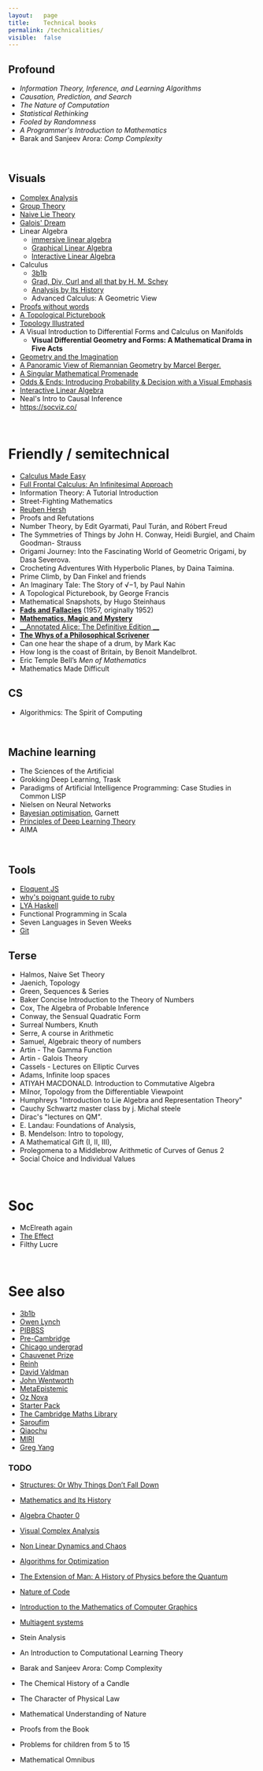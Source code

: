 ```yaml
---
layout:   page
title:    Technical books
permalink: /technicalities/
visible:  false
---
```


## Profound

- _Information Theory, Inference, and Learning Algorithms_
- _Causation, Prediction, and Search_
- _The Nature of Computation_
- _Statistical Rethinking_
- _Fooled by Randomness_
- _A Programmer's Introduction to Mathematics_
- Barak and Sanjeev Arora: _Comp Complexity_
<!-- Gödel, Escher, Bach  -->
<!-- Structure and Interpretation of Computer Programs -->



<br>

## Visuals

- [Complex Analysis](http://libgen.rs/book/index.php?md5=3E026B72A0A1532DDEEA18EDA7706AFC)
- [Group Theory](http://www.mathcs.emory.edu/~dzb/teaching/421Fall2014/VGT-Ch-1-2.pdf)
- [Naive Lie Theory](https://rads.stackoverflow.com/amzn/click/com/144192681X)
- [Galois' Dream](https://books.google.com/books?id=Zj3TBwAAQBAJ)
- Linear Algebra
    - [immersive linear algebra](http://immersivemath.com/ila/index.html)
    - [Graphical Linear Algebra](https://graphicallinearalgebra.net/)
    - [Interactive Linear Algebra](https://textbooks.math.gatech.edu/ila/index.html)
- Calculus
	- [3b1b](https://www.youtube.com/watch?v=WUvTyaaNkzM)
    - [Grad, Div, Curl and all that by H. M. Schey](https://rads.stackoverflow.com/amzn/click/com/0393969975)
    - [Analysis by Its History](http://rads.stackoverflow.com/amzn/click/0387945512)
    -  Advanced Calculus: A Geometric View
- [Proofs without words](http://rads.stackoverflow.com/amzn/click/0883857006)
- [A Topological Picturebook](http://rads.stackoverflow.com/amzn/click/0387345426)
- [Topology Illustrated](https://amzn.to/36viP5R)
- A Visual Introduction to Differential Forms and Calculus on Manifolds
    - __Visual Differential Geometry and Forms: A Mathematical Drama in Five Acts__
- [Geometry and the Imagination](https://en.wikipedia.org/wiki/Geometry_and_the_Imagination)
- [A Panoramic View of Riemannian Geometry by Marcel Berger.](https://rads.stackoverflow.com/amzn/click/com/3540653171)
- [A Singular Mathematical Promenade](http://perso.ens-lyon.fr/ghys/promenade/)
- [Odds & Ends: Introducing Probability & Decision with a Visual Emphasis](https://jonathanweisberg.org/vip/)
- [Interactive Linear Algebra](https://textbooks.math.gatech.edu/ila/index.html)
- Neal's Intro to Causal Inference
- https://socviz.co/

<br>

# Friendly / semitechnical

- [Calculus Made Easy](https://calculusmadeeasy.org/)
- [Full Frontal Calculus: An Infinitesimal Approach](https://www.bravernewmath.com/_files/ugd/3327e0_ff26eff686fa40189ce56e98eb9177be.pdf)
- Information Theory: A Tutorial Introduction
- Street-Fighting Mathematics
- [Reuben Hersh](https://en.wikipedia.org/wiki/The_Mathematical_Experience)
- Proofs and Refutations
- Number Theory, by Edit Gyarmati, Paul Turán, and Róbert Freud
- The Symmetries of Things by John H. Conway, Heidi Burgiel, and Chaim Goodman- Strauss
- Origami Journey: Into the Fascinating World of Geometric Origami, by Dasa Severova.
- Crocheting Adventures With Hyperbolic Planes, by Daina Taimina.
- Prime Climb, by Dan Finkel and friends
- An Imaginary Tale: The Story of √−1, by Paul Nahin
- A Topological Picturebook, by George Francis
- Mathematical Snapshots, by Hugo Steinhaus
- [__Fads and Fallacies__](http://martin-gardner.org/SkepBooks.html) (1957, originally 1952) 
- [__Mathematics, Magic and Mystery__](http://martin-gardner.org/MMM.html)
- [__Annotated Alice: The Definitive Edition __](http://martin-gardner.org/AnnotatedAlice.html)
- [__The Whys of a Philosophical Scrivener__](http://martin-gardner.org/Philosophy.html#whys)
- Can one hear the shape of a drum, by Mark Kac
- How long is the coast of Britain, by Benoit Mandelbrot.
- Eric Temple Bell’s _Men of Mathematics_
- Mathematics Made Difficult

## CS

* Algorithmics: The Spirit of Computing

<br>

## Machine learning

- The Sciences of the Artificial
- Grokking Deep Learning, Trask
- Paradigms of Artificial Intelligence Programming: Case Studies in Common LISP
- Nielsen on Neural Networks
- [Bayesian optimisation](https://bayesoptbook.com/), Garnett
- [Principles of Deep Learning Theory](https://deeplearningtheory.com/PDLT.pdf)
- AIMA

<br>

## Tools

* [Eloquent JS](https://eloquentjavascript.net/)
* [why's poignant guide to ruby](https://poignant.guide/)
* [LYA Haskell](http://learnyouahaskell.com/)
* Functional Programming in Scala
* Seven Languages in Seven Weeks
* [Git](https://learngitbranching.js.org/)

## Terse

- Halmos, Naive Set Theory
- Jaenich, Topology
- Green, Sequences & Series
- Baker Concise Introduction to the Theory of Numbers
- Cox, The Algebra of Probable Inference
- Conway, the Sensual Quadratic Form
- Surreal Numbers, Knuth
- Serre, A course in Arithmetic
- Samuel, Algebraic theory of numbers
- Artin - The Gamma Function
- Artin - Galois Theory
- Cassels - Lectures on Elliptic Curves 
- Adams, Infinite loop spaces
- ATIYAH MACDONALD. Introduction to Commutative Algebra
- Milnor, Topology from the Differentiable Viewpoint
- Humphreys "Introduction to Lie Algebra and Representation Theory"
- Cauchy Schwartz master class by j. Michal steele
- Dirac's "lectures on QM".
- E. Landau: Foundations of Analysis, 
- B. Mendelson: Intro to topology, 
- A Mathematical Gift (I, II, III),
- Prolegomena to a Middlebrow Arithmetic of Curves of Genus 2
- Social Choice and Individual Values


<br>

# Soc

- McElreath again
- [The Effect](https://theeffectbook.net/introduction.html)
- Filthy Lucre

<br>


# See also

* [3b1b](https://www.3blue1brown.com/blog/book-recommendations)
* [Owen Lynch](https://forest.topos.site/public/foreign-topos-ocl-0028.xml)
* [PIBBSS](https://awake-spring-b0d.notion.site/PIBBSS-Library-85765b0c0ce644cebf09fef1ec56d904)
* [Pre-Cambridge](https://web.archive.org/web/20180219032905/https://mypages.iit.edu/~pelsmajer/cambridge-books.pdf)
* [Chicago undergrad](https://www.ocf.berkeley.edu/~abhishek/chicmath.htm)
* [Chauvenet Prize](https://www.maa.org/programs-and-communities/member-communities/maa-awards/writing-awards/chauvenet-prizes)
* [Reinh](https://web.archive.org/web/20210928175536/http://reinh.com/notes/posts/2014-07-25-recommended-reading-material.html)
* [David Valdman](https://github.com/dmvaldman/library)
* [John Wentworth](https://www.lesswrong.com/posts/bjjbp5i5G8bekJuxv/study-guide)
* [MetaEpistemic](https://fuckyeahlogical.tumblr.com/post/128964910533/analytic-philosophy-reading-list-for-the-self)
* [Oz Nova](https://teachyourselfcs.com/)
* [Starter Pack](https://docs.google.com/document/d/e/2PACX-1vT8hxEPfqSMXnpVH7VnBQzvpIeREsOWFhgDJAvYUtYYDYNTuWiFYvD951XNpYe-1Dg8GNLWLPrCgCAU/pub)
* [The Cambridge Maths Library](https://www.cambridge.org/core/series/cambridge-mathematical-library/F04D2C33279B5B7ED261AE5111C064D2)
* [Saroufim](https://medium.com/@marksaroufim/technical-books-i-%EF%B8%8F-4af8f3ddd205)
* [Qiaochu](https://qchu.wordpress.com/reading-recommendations/)
* [MIRI](https://intelligence.org/research-guide/)
* [Greg Yang](https://x.com/TheGregYang/status/1680358832789155842?lang=en)


<div class="accordion">	

<h3>TODO</h3>
<div>	

- [Structures: Or Why Things Don’t Fall Down](https://amzn.to/36rCXFV)
- [Mathematics and Its History](https://amzn.to/3384aLN)
- [Algebra Chapter 0](https://amzn.to/34sqZKp)
- [Visual Complex Analysis](https://amzn.to/2Wx4TDw)
- [Non Linear Dynamics and Chaos](https://amzn.to/2PFohgu)
- [Algorithms for Optimization](https://amzn.to/2JE2l1e)
- [The Extension of Man: A History of Physics before the Quantum](https://mitpress.mit.edu/books/extension-man)
- [Nature of Code](https://amzn.to/33kgY1m)
- [Introduction to the Mathematics of Computer Graphics](https://bookstore.ams.org/clrm-51)
- [Multiagent systems](https://amzn.to/36t5oD5)
- Stein Analysis
- An Introduction to Computational Learning Theory
- Barak and Sanjeev Arora: Comp Complexity

- The Chemical History of a Candle
- The Character of Physical Law
- Mathematical Understanding of Nature
- Proofs from the Book
- Problems for children from 5 to 15
- Mathematical Omnibus

	</div>
</div>
<br>